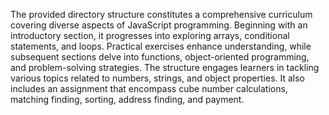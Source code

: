 The provided directory structure constitutes a comprehensive curriculum covering diverse aspects of JavaScript programming. Beginning with an introductory section, it progresses into exploring arrays, conditional statements, and loops. Practical exercises enhance understanding, while subsequent sections delve into functions, object-oriented programming, and problem-solving strategies. The structure engages learners in tackling various topics related to numbers, strings, and object properties. It also includes an assignment that encompass cube number calculations, matching finding, sorting, address finding, and payment.
